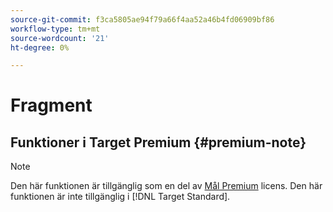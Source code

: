 ```yaml
---
source-git-commit: f3ca5805ae94f79a66f4aa52a46b4fd06909bf86
workflow-type: tm+mt
source-wordcount: '21'
ht-degree: 0%

---
```

# Fragment

## Funktioner i Target Premium {#premium-note}

>[!NOTE]
>
>Den här funktionen är tillgänglig som en del av [Mål Premium](/help/c-intro/intro.md#premium) licens. Den här funktionen är inte tillgänglig i [!DNL Target Standard].


